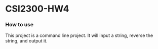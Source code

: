 # CSI2300-HW4

### How to use

This project is a command line project. It will input a string,
reverse the string, and output it.

